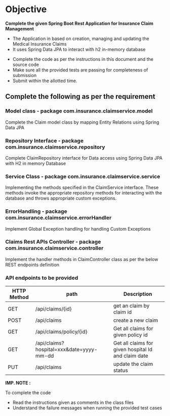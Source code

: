 # Objective

**Complete the given Spring Boot Rest Application for Insurance Claim Management**
  - The Application in based on creation, managing and updating the Medical Insurance Claims
  - It uses Spring Data JPA to interact with h2 in-memory database 

 * Complete the code as per the instructions in this document and the source code  
 * Make sure all the provided tests are passing for completeness of submission
 * Submit within the allotted time.

## Complete the following as per the requirement

### Model class - package com.insurance.claimservice.model 

 Complete the Claim model class by mapping Entity Relations using Spring Data JPA

### Repository Interface - package com.insurance.claimservice.repository

Complete ClaimRepository interface for Data access using Spring Data JPA with H2 in memory Database

### Service Class - package com.insurance.claimservice.service

Implementing the methods specified in the ClaimService interface. These methods invoke the appropriate repository methods for interacting with the database and throws appropriate custom exceptions.

### ErrorHandling - package com.insurance.claimservice.errorHandler

Implement Global Exception handling for handling Custom Exceptions

### Claims Rest APIs Controller - package com.insurance.claimservice.controller

Implement the handler methods in ClaimController class as per the below REST endpoints definition

### API endpoints to be provided

| HTTP Method  | path                                     | Description                                         |
|--------------|------------------------------------------|-----------------------------------------------------|
| GET          | /api/claims/{id}                         | get an claim by claim id                            | 
| POST         | /api/claims                              | create a new claim                                  |
| GET          | /api/claims/policy/{id}                  | Get all claims for given policy id                  |
| GET          | /api/claims?hospital=xxx&date=yyyy-mm-dd | Get all claims for given hospital Id and claim date |
| PUT          | /api/claims                              | update the claim status                             |


**IMP. NOTE :** 

To complete the code
- Read the instructions given as comments in the class files
- Understand the failure messages when running the provided test cases   